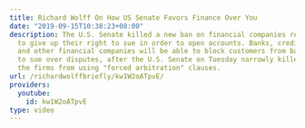 ```yaml
---
title: Richard Wolff On How US Senate Favors Finance Over You
date: "2019-09-15T10:38:23+08:00"
description: The U.S. Senate killed a new ban on financial companies requiring customers
  to give up their right to sue in order to open accounts. Banks, credit card issuers
  and other financial companies will be able to block customers from banding together
  to sue over disputes, after the U.S. Senate on Tuesday narrowly killed a rule banning
  the firms from using "forced arbitration" clauses.
url: /richardwolffbriefly/kw1W2oATpvE/
providers:
  youtube:
    id: kw1W2oATpvE
type: video
---
```

